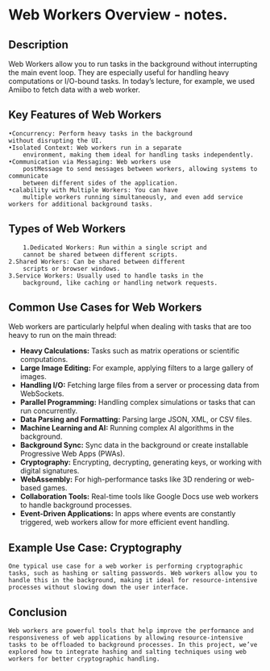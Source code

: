 # Web Workers Overview - notes.


## Description
Web Workers allow you to run tasks in the background without interrupting the main event loop. They are especially useful for handling heavy computations or I/O-bound tasks. In today’s lecture, for example, we used Amiibo to fetch data with a web worker.


## Key Features of Web Workers
	•Concurrency: Perform heavy tasks in the background 
	without disrupting the UI.
	•Isolated Context: Web workers run in a separate 
        environment, making them ideal for handling tasks independently.
	•Communication via Messaging: Web workers use 
        postMessage to send messages between workers, allowing systems to communicate
        between different sides of the application.
	•calability with Multiple Workers: You can have 
        multiple workers running simultaneously, and even add service workers for additional background tasks. 

## Types of Web Workers
    	1.Dedicated Workers: Run within a single script and 
        cannot be shared between different scripts.
	2.Shared Workers: Can be shared between different 
        scripts or browser windows.
	3.Service Workers: Usually used to handle tasks in the 
        background, like caching or handling network requests.


## Common Use Cases for Web Workers

Web workers are particularly helpful when dealing with tasks that are too heavy to run on the main thread:

- **Heavy Calculations:** Tasks such as matrix operations or scientific computations.
- **Large Image Editing:** For example, applying filters to a large gallery of images.
- **Handling I/O:** Fetching large files from a server or processing data from WebSockets.
- **Parallel Programming:** Handling complex simulations or tasks that can run concurrently.
- **Data Parsing and Formatting:** Parsing large JSON, XML, or CSV files.
- **Machine Learning and AI:** Running complex AI algorithms in the background.
- **Background Sync:** Sync data in the background or create installable Progressive Web Apps (PWAs).
- **Cryptography:** Encrypting, decrypting, generating keys, or working with digital signatures.
- **WebAssembly:** For high-performance tasks like 3D rendering or web-based games.
- **Collaboration Tools:** Real-time tools like Google Docs use web workers to handle background processes.
- **Event-Driven Applications:** In apps where events are constantly triggered, web workers allow for more efficient event handling.

## Example Use Case: Cryptography
    One typical use case for a web worker is performing cryptographic tasks, such as hashing or salting passwords. Web workers allow you to handle this in the background, making it ideal for resource-intensive processes without slowing down the user interface.

## Conclusion
    Web workers are powerful tools that help improve the performance and responsiveness of web applications by allowing resource-intensive tasks to be offloaded to background processes. In this project, we’ve explored how to integrate hashing and salting techniques using web workers for better cryptographic handling.

